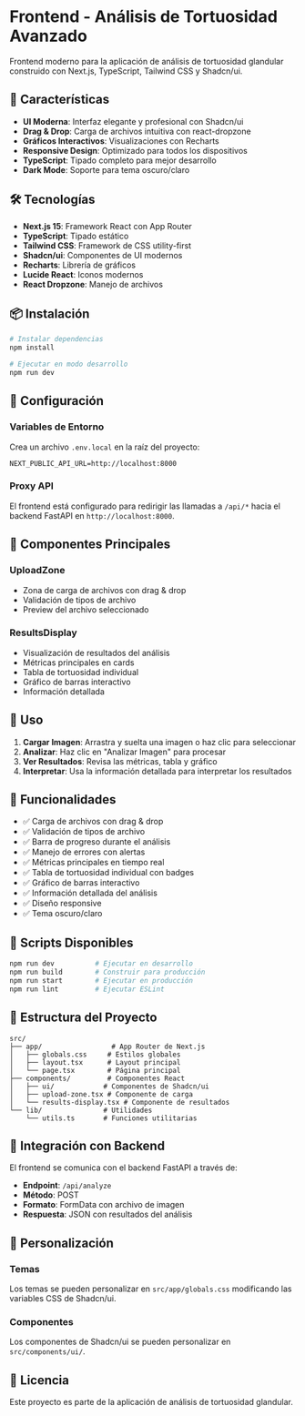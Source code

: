 # Frontend - Análisis de Tortuosidad Avanzado

Frontend moderno para la aplicación de análisis de tortuosidad glandular construido con Next.js, TypeScript, Tailwind CSS y Shadcn/ui.

## 🚀 Características

- **UI Moderna**: Interfaz elegante y profesional con Shadcn/ui
- **Drag & Drop**: Carga de archivos intuitiva con react-dropzone
- **Gráficos Interactivos**: Visualizaciones con Recharts
- **Responsive Design**: Optimizado para todos los dispositivos
- **TypeScript**: Tipado completo para mejor desarrollo
- **Dark Mode**: Soporte para tema oscuro/claro

## 🛠️ Tecnologías

- **Next.js 15**: Framework React con App Router
- **TypeScript**: Tipado estático
- **Tailwind CSS**: Framework de CSS utility-first
- **Shadcn/ui**: Componentes de UI modernos
- **Recharts**: Librería de gráficos
- **Lucide React**: Iconos modernos
- **React Dropzone**: Manejo de archivos

## 📦 Instalación

```bash
# Instalar dependencias
npm install

# Ejecutar en modo desarrollo
npm run dev
```

## 🔧 Configuración

### Variables de Entorno

Crea un archivo `.env.local` en la raíz del proyecto:

```env
NEXT_PUBLIC_API_URL=http://localhost:8000
```

### Proxy API

El frontend está configurado para redirigir las llamadas a `/api/*` hacia el backend FastAPI en `http://localhost:8000`.

## 🎨 Componentes Principales

### UploadZone
- Zona de carga de archivos con drag & drop
- Validación de tipos de archivo
- Preview del archivo seleccionado

### ResultsDisplay
- Visualización de resultados del análisis
- Métricas principales en cards
- Tabla de tortuosidad individual
- Gráfico de barras interactivo
- Información detallada

## 📱 Uso

1. **Cargar Imagen**: Arrastra y suelta una imagen o haz clic para seleccionar
2. **Analizar**: Haz clic en "Analizar Imagen" para procesar
3. **Ver Resultados**: Revisa las métricas, tabla y gráfico
4. **Interpretar**: Usa la información detallada para interpretar los resultados

## 🎯 Funcionalidades

- ✅ Carga de archivos con drag & drop
- ✅ Validación de tipos de archivo
- ✅ Barra de progreso durante el análisis
- ✅ Manejo de errores con alertas
- ✅ Métricas principales en tiempo real
- ✅ Tabla de tortuosidad individual con badges
- ✅ Gráfico de barras interactivo
- ✅ Información detallada del análisis
- ✅ Diseño responsive
- ✅ Tema oscuro/claro

## 🚀 Scripts Disponibles

```bash
npm run dev          # Ejecutar en desarrollo
npm run build        # Construir para producción
npm run start        # Ejecutar en producción
npm run lint         # Ejecutar ESLint
```

## 📁 Estructura del Proyecto

```
src/
├── app/                 # App Router de Next.js
│   ├── globals.css     # Estilos globales
│   ├── layout.tsx      # Layout principal
│   └── page.tsx        # Página principal
├── components/         # Componentes React
│   ├── ui/            # Componentes de Shadcn/ui
│   ├── upload-zone.tsx # Componente de carga
│   └── results-display.tsx # Componente de resultados
└── lib/               # Utilidades
    └── utils.ts       # Funciones utilitarias
```

## 🔗 Integración con Backend

El frontend se comunica con el backend FastAPI a través de:

- **Endpoint**: `/api/analyze`
- **Método**: POST
- **Formato**: FormData con archivo de imagen
- **Respuesta**: JSON con resultados del análisis

## 🎨 Personalización

### Temas
Los temas se pueden personalizar en `src/app/globals.css` modificando las variables CSS de Shadcn/ui.

### Componentes
Los componentes de Shadcn/ui se pueden personalizar en `src/components/ui/`.

## 📄 Licencia

Este proyecto es parte de la aplicación de análisis de tortuosidad glandular.
